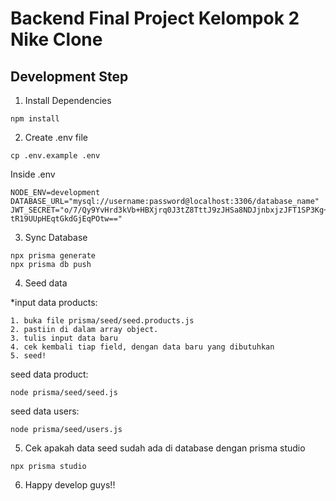 # Backend Final Project Kelompok 2 Nike Clone

## Development Step

1. Install Dependencies

```
npm install
```

2. Create .env file

```
cp .env.example .env
```

Inside .env

```
NODE_ENV=development
DATABASE_URL="mysql://username:password@localhost:3306/database_name"
JWT_SECRET="o/7/Qy9YvHrd3kVb+HBXjrq0J3tZ8TttJ9zJHSa8NDJjnbxjzJFT1SP3Kg++46Ud
tR19UUpHEqtGkdGjEqPOtw=="
```

3. Sync Database

```
npx prisma generate
npx prisma db push

```

4. Seed data

\*input data products:

    1. buka file prisma/seed/seed.products.js
    2. pastiin di dalam array object.
    3. tulis input data baru
    4. cek kembali tiap field, dengan data baru yang dibutuhkan
    5. seed!

seed data product:

```
node prisma/seed/seed.js

```

seed data users:

```
node prisma/seed/users.js

```

5. Cek apakah data seed sudah ada di database dengan prisma studio

```
npx prisma studio

```

6. Happy develop guys!!

```


```
